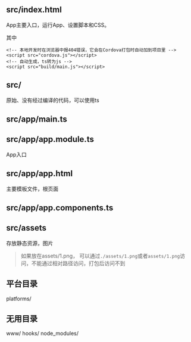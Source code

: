 ## src/index.html
App主要入口，运行App、设置脚本和CSS。

其中

```
<!-- 本地开发时在浏览器中报404错误，它会在Cordova打包时自动加到项目里 -->
<script src="cordova.js"></script> 
<!-- 自动生成，ts转为js -->
<script src="build/main.js"></script>
```

## src/
原始、没有经过编译的代码，可以使用ts

## src/app/main.ts
## src/app/app.module.ts
App入口

## src/app/app.html
主要模板文件，根页面

## src/app/app.components.ts

## src/assets
存放静态资源，图片
> 如果放在assets/1.png，
可以通过`./assets/1.png`或者`assets/1.png`访问，不能通过相对路径访问，打包后访问不到

## 平台目录
platforms/
## 无用目录
www/
hooks/
node_modules/


